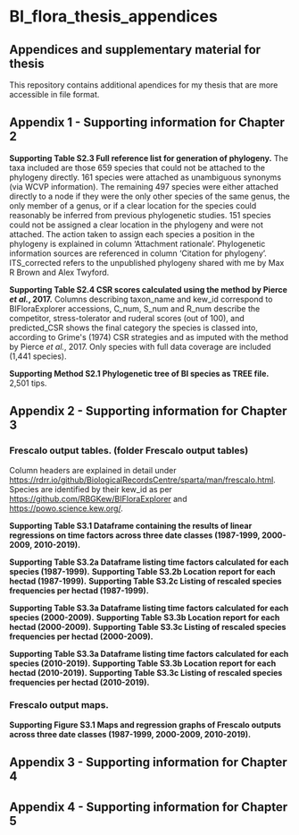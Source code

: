 # BI_flora_thesis_appendices
## Appendices and supplementary material for thesis

This repository contains additional apendices for my thesis that are more accessible in file format.

## Appendix 1 - Supporting information for Chapter 2

**Supporting Table S2.3 Full reference list for generation of phylogeny.** The taxa included are those 659 species that could not be attached to the phylogeny directly. 161 species were attached as unambiguous synonyms (via WCVP information). The remaining 497 species were either attached directly to a node if they were the only other species of the same genus, the only member of a genus, or if a clear location for the species could reasonably be inferred from previous phylogenetic studies. 151 species could not be assigned a clear location in the phylogeny and were not attached. The action taken to assign each species a position in the phylogeny is explained in column ‘Attachment rationale’. Phylogenetic information sources are referenced in column ‘Citation for phylogeny’. ITS_corrected refers to the unpublished phylogeny shared with me by Max R Brown and Alex Twyford. 

**Supporting Table S2.4 CSR scores calculated using the method by Pierce *et al.*, 2017.** Columns describing taxon_name and kew_id correspond to BIFloraExplorer accessions, C_num, S_num and R_num describe the competitor, stress-tolerator and ruderal scores (out of 100), and predicted_CSR shows the final category the species is classed into, according to Grime's (1974) CSR strategies and as imputed with the method by Pierce *et al.*, 2017. Only species with full data coverage are included (1,441 species).

**Supporting Method S2.1 Phylogenetic tree of BI species as TREE file.** 2,501 tips.

## Appendix 2 - Supporting information for Chapter 3

### Frescalo output tables. (folder Frescalo output tables)
Column headers are explained in detail under https://rdrr.io/github/BiologicalRecordsCentre/sparta/man/frescalo.html.
Species are identified by their kew_id as per https://github.com/RBGKew/BIFloraExplorer and https://powo.science.kew.org/.

**Supporting Table S3.1 Dataframe containing the results of linear regressions on time factors across three date classes (1987-1999, 2000-2009, 2010-2019).**

**Supporting Table S3.2a Dataframe listing time factors calculated for each species (1987-1999).**
**Supporting Table S3.2b Location report for each hectad (1987-1999).**
**Supporting Table S3.2c Listing of rescaled species frequencies per hectad (1987-1999).**

**Supporting Table S3.3a Dataframe listing time factors calculated for each species (2000-2009).**
**Supporting Table S3.3b Location report for each hectad (2000-2009).**
**Supporting Table S3.3c Listing of rescaled species frequencies per hectad (2000-2009).**

**Supporting Table S3.3a Dataframe listing time factors calculated for each species (2010-2019).**
**Supporting Table S3.3b Location report for each hectad (2010-2019).**
**Supporting Table S3.3c Listing of rescaled species frequencies per hectad (2010-2019).**

### Frescalo output maps.
**Supporting Figure S3.1 Maps and regression graphs of Frescalo outputs across three date classes (1987-1999, 2000-2009, 2010-2019).**

## Appendix 3 - Supporting information for Chapter 4


## Appendix 4 - Supporting information for Chapter 5

